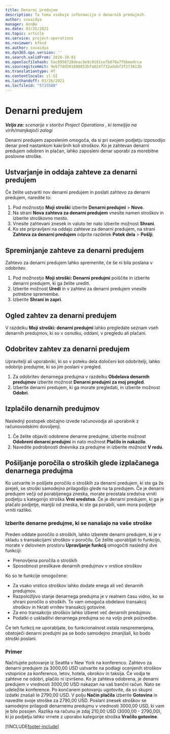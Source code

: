 ```yaml
---
title: Denarni predujem
description: Ta tema vsebuje informacije o denarnih predujmih.
author: suvaidya
manager: AnnBe
ms.date: 03/25/2021
ms.topic: article
ms.service: project-operations
ms.reviewer: kfend
ms.author: suvaidya
ms.dyn365.ops.version: ''
ms.search.validFrom: 2020-10-01
ms.openlocfilehash: 5ac8956720deac9e9c9191cefb870a7fbbeedcca
ms.sourcegitcommit: 9ebf7dd501898053bfa824f732adabf3f273613b
ms.translationtype: HT
ms.contentlocale: sl-SI
ms.lasthandoff: 03/26/2021
ms.locfileid: "5715580"
---
```

# <a name="cash-advance"></a>Denarni predujem

_**Velja za:** scenarije v storitvi Project Operations , ki temeljijo na virih/manjkajoči zalogi_

Denarni predujem zaposlenim omogoča, da si pri svojem podjetju izposodijo denar pred nastankom kakršnih koli stroškov. Ko je zahtevan denarni predujem odobren in plačan, lahko zaposleni denar uporabi za morebitne poslovne stroške. 

## <a name="create-and-submit-a-cash-advance-request"></a>Ustvarjanje in oddaja zahteve za denarni predujem
Če želite ustvariti nov denarni predujem in poslati zahtevo za denarni predujem, naredite to: 

1. Pod možnostjo **Moji stroški** izberite **Denarni predujmi** > **Novo**. 
2. Na strani **Nova zahteva za denarni predujem** vnesite namen stroškov in izberite stroškovno mesto.
3. Vnesite zahtevani znesek in valuto ter nato izberite možnost **Shrani**. 
4. Ko ste pripravljeni na oddajo zahteve za denarni predujem, na strani **Zahteva za denarni predujem** odprite razdelek **Potek dela** > **Pošlji**.

## <a name="modify-a-cash-advance-request"></a>Spreminjanje zahteve za denarni predujem

Zahtevo za denarni predujem lahko spremenite, če še ni bila poslana v odobritev.

1. Pod možnostjo **Moji stroški: Denarni predujmi** poiščite in izberite denarni predujem, ki ga želite urediti.
2. Izberite možnost **Uredi** in v zahtevi za denarni predujem vnesite potrebne spremembe. 
3. Izberite **Shrani in zapri**.


## <a name="view-cash-advance-requests"></a>Ogled zahtev za denarni predujem
V razdelku **Moji stroški: denarni predujmi** lahko pregledate seznam vseh denarnih predujmov, ki so v osnutku, oddani, v pregledu ali plačani. 

## <a name="approve-cash-advance-requests"></a>Odobritev zahtev za denarni predujem

Upravitelji ali uporabniki, ki so v poteku dela določeni kot odobritelji, lahko odobrijo predujme, ki so jim poslani v pregled. 

1. Za odobritev denarnega predujma v razdelku **Obdelava denarnih predujmov** izberite možnost **Denarni predujmi za moj pregled**.
2. Izberite denarni predujem, ki ga morate pregledati, in izberite možnost **Odobri**.  

## <a name="pay-cash-advances"></a>Izplačilo denarnih predujmov 
Naslednji postopek običajno izvede računovodja ali uporabnik z računovodskimi dovoljenji.

1. Če želite objaviti odobrene denarne predujme, izberite možnost **Odobreni denarni predujmi** in nato možnost **Plačilo in nakazilo**.  
2. Navedite podrobnosti dnevnika za predujme in izberite možnost **V redu**. 

## <a name="submit-an-expense-report-against-a-paid-cash-advance"></a>Pošiljanje poročila o stroških glede izplačanega denarnega predujma 

Ko ustvarite in pošljete poročilo o stroških za denarni predujem, ki ste ga že prejeli, se stroški samodejno prilagodijo glede na ta predujem. Če je denarni predujem večji od porabljenega zneska, morate preostala sredstva vrniti podjetju s kategorijo stroška **Vrni sredstva**. Če je denarni predujem, ki ga je plačalo podjetje, manjši od zneska, ki ste ga porabili, vam mora podjetje vrniti razliko. 

### <a name="select-cash-advances-that-apply-to-your-expenses"></a>Izberite denarne predujme, ki se nanašajo na vaše stroške
Preden oddate poročilo o stroških, lahko izberete denarni predujem, ki je v skladu s transakcijami stroškov v poročilu. Če želite uporabljati to funkcijo, morate v delovnem prostoru **Upravljanje funkcij** omogočiti naslednji dve funkciji:

  - Prenovljena poročila o stroških
  - Sposobnost preslikave denarnih predujmov v vrstice stroškov
 
 Ko so te funkcije omogočene:
 
  - Za vsako vrstico stroškov lahko dodate enega ali več denarnih predujmov.
  - Razpoložljivo stanje denarnega predujma je v realnem času vidno, ko se shrani poročilo o stroških. To vam omogoča obdelavo transakcij stroškov in hkrati vrnitev transakcij gotovine.
  - Za eno transakcijo stroškov lahko izberet več denarnih predujmov.
  - Podatki o uskladitvi denarnega predujma so na voljo prek poizvedbe. 
 
Če teh funkcij ne uporabljate, bo funkcionalnost ostala nespremenjena, obstoječi denarni predujmi pa se bodo samodejno zmanjšali, ko bodo stroški poslani.

### <a name="example"></a>Primer 
Načrtujete potovanje iz Seattla v New York na konferenco. Zahtevo za denarni predujem za 3000,00 USD ustvarite na podlagi ocenjenih stroškov vstopnice za konferenco, letov, hotela, obrokov in taksija. Če vodja te zahteve ne odobri, plačilo ni izvršeno. Ko je zahteva odobrena, je denarni predujem v vrednosti 3000,00 USD nakazan na vaš bančni račun. Nato se udeležite konference. Po končanem potovanju ugotovite, da so skupni izdatki znašali le 2790,00 USD. V polju **Način plačila** izberite **Gotovina** in navedite svoje stroške za 2790,00 USD. Poslani znesek stroškov se samodejno prilagodi denarnemu predujmu v vrednosti 3000,00 USD, ki vam je bilo posojen. Razlika na računu je zdaj 210,00 USD (3000,00 - 2790,00), ki jo podjetju lahko vrnete z uporabo kategorije stroška **Vračilo gotovine**.



[!INCLUDE[footer-include](../includes/footer-banner.md)]
